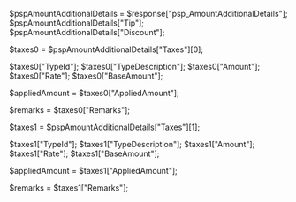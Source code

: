 $pspAmountAdditionalDetails = $response["psp_AmountAdditionalDetails"];
$pspAmountAdditionalDetails["Tip"];
$pspAmountAdditionalDetails["Discount"];

$taxes0 = $pspAmountAdditionalDetails["Taxes"][0];

$taxes0["TypeId"];
$taxes0["TypeDescription"];
$taxes0["Amount"];
$taxes0["Rate"];
$taxes0["BaseAmount"];

$appliedAmount = $taxes0["AppliedAmount"];


$remarks = $taxes0["Remarks"];


$taxes1 = $pspAmountAdditionalDetails["Taxes"][1];

$taxes1["TypeId"];
$taxes1["TypeDescription"];
$taxes1["Amount"];
$taxes1["Rate"];
$taxes1["BaseAmount"];

$appliedAmount = $taxes1["AppliedAmount"];


$remarks = $taxes1["Remarks"];